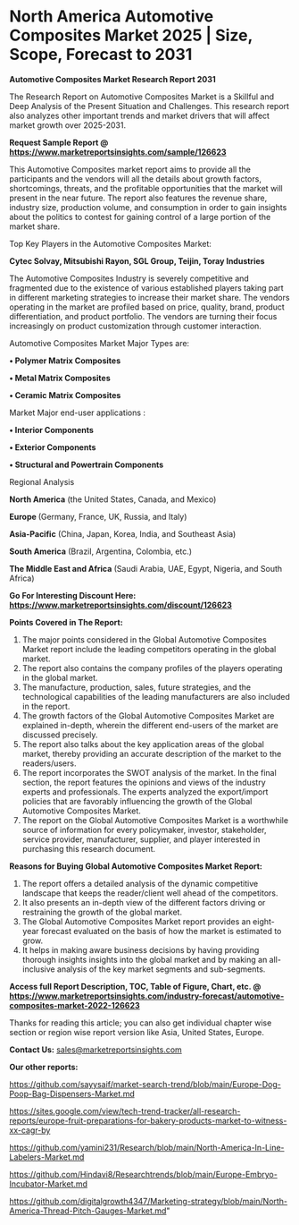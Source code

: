 # North America Automotive Composites Market 2025 | Size, Scope, Forecast to 2031

<strong>Automotive Composites Market Research Report 2031</strong>

The Research Report on Automotive Composites Market is a Skillful and Deep Analysis of the Present Situation and Challenges. This research report also analyzes other important trends and market drivers that will affect market growth over 2025-2031.

<strong>Request Sample Report @ <a href=https://www.marketreportsinsights.com/sample/126623>https://www.marketreportsinsights.com/sample/126623</a></strong>

This Automotive Composites market report aims to provide all the participants and the vendors will all the details about growth factors, shortcomings, threats, and the profitable opportunities that the market will present in the near future. The report also features the revenue share, industry size, production volume, and consumption in order to gain insights about the politics to contest for gaining control of a large portion of the market share.

Top Key Players in the Automotive Composites Market:

<strong>Cytec Solvay, Mitsubishi Rayon, SGL Group, Teijin, Toray Industries</strong>

The Automotive Composites Industry is severely competitive and fragmented due to the existence of various established players taking part in different marketing strategies to increase their market share. The vendors operating in the market are profiled based on price, quality, brand, product differentiation, and product portfolio. The vendors are turning their focus increasingly on product customization through customer interaction.

Automotive Composites Market Major Types are:

<strong>• Polymer Matrix Composites

• Metal Matrix Composites

• Ceramic Matrix Composites</strong>

Market Major end-user applications :

<strong>• Interior Components

• Exterior Components

• Structural and Powertrain Components</strong>

Regional Analysis

</u><strong><b>North America</b></strong> (the United States, Canada, and Mexico)

<strong><b>Europe </b></strong>(Germany, France, UK, Russia, and Italy)

<strong><b>Asia-Pacific</b></strong> (China, Japan, Korea, India, and Southeast Asia)

<strong><b>South America</b></strong> (Brazil, Argentina, Colombia, etc.)

<strong><b>The Middle East and Africa</b></strong> (Saudi Arabia, UAE, Egypt, Nigeria, and South Africa)

<strong>Go For Interesting Discount Here: <a href=https://www.marketreportsinsights.com/discount/126623>https://www.marketreportsinsights.com/discount/126623</a></strong>

<strong>Points Covered in The Report:</strong>
<ol>
  <li>The major points considered in the Global Automotive Composites Market report include the leading competitors operating in the global market.</li>
  <li>The report also contains the company profiles of the players operating in the global market.</li>
  <li>The manufacture, production, sales, future strategies, and the technological capabilities of the leading manufacturers are also included in the report.</li>
  <li>The growth factors of the Global Automotive Composites Market are explained in-depth, wherein the different end-users of the market are discussed precisely.</li>
  <li>The report also talks about the key application areas of the global market, thereby providing an accurate description of the market to the readers/users.</li>
  <li>The report incorporates the SWOT analysis of the market. In the final section, the report features the opinions and views of the industry experts and professionals. The experts analyzed the export/import policies that are favorably influencing the growth of the Global Automotive Composites Market.</li>
  <li>The report on the Global Automotive Composites Market is a worthwhile source of information for every policymaker, investor, stakeholder, service provider, manufacturer, supplier, and player interested in purchasing this research document.</li>
</ol>
<strong>Reasons for Buying Global Automotive Composites Market Report:</strong>

<ol>
  <li>The report offers a detailed analysis of the dynamic competitive landscape that keeps the reader/client well ahead of the competitors.</li>
  <li>It also presents an in-depth view of the different factors driving or restraining the growth of the global market.</li>
  <li>The Global Automotive Composites Market report provides an eight-year forecast evaluated on the basis of how the market is estimated to grow.</li>
  <li>It helps in making aware business decisions by having providing thorough insights insights into the global market and by making an all-inclusive analysis of the key market segments and sub-segments.</li>
</ol>
<strong>Access full Report Description, TOC, Table of Figure, Chart, etc. @ <a href=https://www.marketreportsinsights.com/industry-forecast/automotive-composites-market-2022-126623>https://www.marketreportsinsights.com/industry-forecast/automotive-composites-market-2022-126623</a></strong>


Thanks for reading this article; you can also get individual chapter wise section or region wise report version like Asia, United States, Europe.

<strong>Contact Us:</strong>
sales@marketreportsinsights.com

<strong>Our other reports:</strong>

<a href=https://github.com/sayysaif/market-search-trend/blob/main/Europe-Dog-Poop-Bag-Dispensers-Market.md>https://github.com/sayysaif/market-search-trend/blob/main/Europe-Dog-Poop-Bag-Dispensers-Market.md</a>

<a href=https://sites.google.com/view/tech-trend-tracker/all-research-reports/europe-fruit-preparations-for-bakery-products-market-to-witness-xx-cagr-by>https://sites.google.com/view/tech-trend-tracker/all-research-reports/europe-fruit-preparations-for-bakery-products-market-to-witness-xx-cagr-by</a>

<a href=https://github.com/yamini231/Research/blob/main/North-America-In-Line-Labelers-Market.md>https://github.com/yamini231/Research/blob/main/North-America-In-Line-Labelers-Market.md</a>

<a href=https://github.com/Hindavi8/Researchtrends/blob/main/Europe-Embryo-Incubator-Market.md>https://github.com/Hindavi8/Researchtrends/blob/main/Europe-Embryo-Incubator-Market.md</a>

<a href=https://github.com/digitalgrowth4347/Marketing-strategy/blob/main/North-America-Thread-Pitch-Gauges-Market.md>https://github.com/digitalgrowth4347/Marketing-strategy/blob/main/North-America-Thread-Pitch-Gauges-Market.md</a>"
